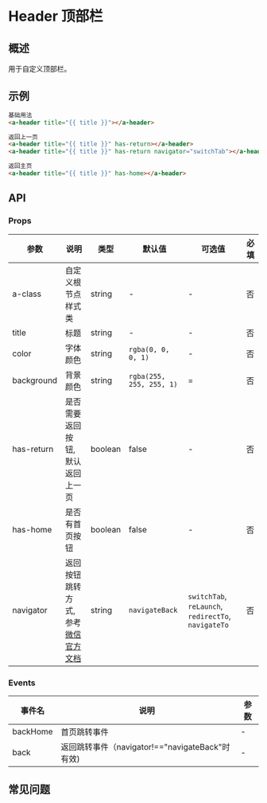 # Header 顶部栏

## 概述

用于自定义顶部栏。

## 示例

```html
基础用法
<a-header title="{{ title }}"></a-header>

返回上一页
<a-header title="{{ title }}" has-return></a-header>
<a-header title="{{ title }}" has-return navigator="switchTab"></a-header>

返回主页
<a-header title="{{ title }}" has-home></a-header>
```

## API

### Props

| 参数       | 说明                                                                                                                    | 类型    | 默认值                   | 可选值                                              | 必填 |
| ---------- | ----------------------------------------------------------------------------------------------------------------------- | ------- | ------------------------ | --------------------------------------------------- | ---- |
| a-class    | 自定义根节点样式类                                                                                                      | string  | -                        | -                                                   | 否   |
| title      | 标题                                                                                                                    | string  | -                        | -                                                   | 否   |
| color      | 字体颜色                                                                                                                | string  | `rgba(0, 0, 0, 1)`       | -                                                   | 否   |
| background | 背景颜色                                                                                                                | string  | `rgba(255, 255, 255, 1)` | =                                                   | 否   |
| has-return | 是否需要返回按钮, 默认返回上一页                                                                                        | boolean | false                    | -                                                   | 否   |
| has-home   | 是否有首页按钮                                                                                                          | boolean | false                    | -                                                   | 否   |
| navigator  | 返回按钮跳转方式, 参考[微信官方文档](https://developers.weixin.qq.com/miniprogram/dev/framework/app-service/route.html) | string  | `navigateBack`           | `switchTab`, `reLaunch`, `redirectTo`, `navigateTo` | 否   |

### Events

| 事件名   | 说明                                            | 参数 |
| -------- | ----------------------------------------------- | ---- |
| backHome | 首页跳转事件                                    | -    |
| back     | 返回跳转事件（navigator!=="navigateBack"时有效) | -    |

## 常见问题
